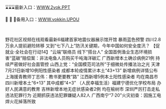 <p>
	⌛⌛⌛最新入口：<a href="http://www.baidu.com/link?url=6MA2SWnO3Raqke39an_0PUxosM6ZrUGzi1BN9tNnlPW&wd">WWW.2vok.PPT</a> 
	<p>
		🦓
🦓
🦓备用入口：<a href="http://www.baidu.com/link?url=6MA2SWnO3Raqke39an_0PUxosM6ZrUGzi1BN9tNnlPW&wd">WWW.vokkin.UPOU</a> 
	</p>
	<p>
		<br />
	</p>
	<p>
		野花社区视频在线观看最新6福建首家地震仪器展示馆开馆
暴雨蓝色预警 四川2.8万余人提前避险转移
又到“七下八上”防汛关键期，今年中国如何安全度汛？
【促就业·全社会在行动14】“云端”联络员 线下“搭台人”
全国首例渔业生态环境损害“蓝碳”赔偿案：非法电鱼人员购买千吨海洋碳汇
广西新增本土确诊病例21例 持续严密做好社会面管控
山西上党：“全国模范司法所”于细微处传播法治之光
天津7月21日新增10例阳性感染者
成都本轮疫情累计本土“43+13” 新增病例详情公布
上海援青教师丁志伟：教书更要教“路”
江西新增5例本土阳性感染者 均在南昌市
四川新增本土“6+13” 其中成都“4+3”
（人民幸福生活）福建宁德优化学校布局 办好人民满意的教育
吉林新增本地无症状感染者2例 均在榆树市
深圳严厉打击走私违法犯罪行为 近期抓获违法犯罪嫌疑人82人
广西南宁“7·20”火灾初查：因施工电焊火花掉落所致
	</p>
